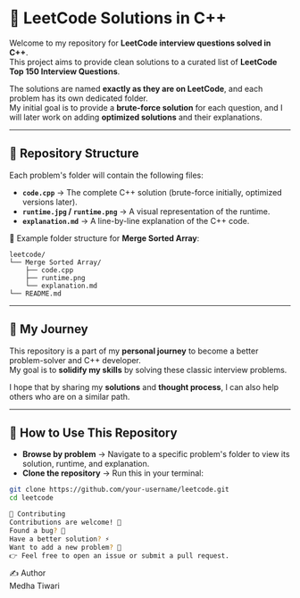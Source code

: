 # 📘 LeetCode Solutions in C++

Welcome to my repository for **LeetCode interview questions solved in C++**.  
This project aims to provide clean solutions to a curated list of **LeetCode Top 150 Interview Questions**.  

The solutions are named **exactly as they are on LeetCode**, and each problem has its own dedicated folder.  
My initial goal is to provide a **brute-force solution** for each question, and I will later work on adding **optimized solutions** and their explanations.  

---

## 📂 Repository Structure

Each problem's folder will contain the following files:

- **`code.cpp`** → The complete C++ solution (brute-force initially, optimized versions later).  
- **`runtime.jpg` / `runtime.png`** → A visual representation of the runtime.  
- **`explanation.md`** → A line-by-line explanation of the C++ code.  

📌 Example folder structure for **Merge Sorted Array**:

```
leetcode/
└── Merge Sorted Array/
    ├── code.cpp
    ├── runtime.png
    └── explanation.md
└── README.md

```
---

## 🚀 My Journey

This repository is a part of my **personal journey** to become a better problem-solver and C++ developer.  
My goal is to **solidify my skills** by solving these classic interview problems.  

I hope that by sharing my **solutions** and **thought process**, I can also help others who are on a similar path.  

---

## 🔧 How to Use This Repository

- **Browse by problem** → Navigate to a specific problem's folder to view its solution, runtime, and explanation.  
- **Clone the repository** → Run this in your terminal:

```bash
git clone https://github.com/your-username/leetcode.git
cd leetcode

🤝 Contributing
Contributions are welcome! 🎉
Found a bug? 🐛
Have a better solution? ⚡
Want to add a new problem? 📌
👉 Feel free to open an issue or submit a pull request.

```
✍️ Author<br>
Medha Tiwari